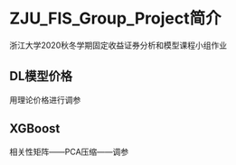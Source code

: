 # ZJU_FIS_Group_Project简介

浙江大学2020秋冬学期固定收益证券分析和模型课程小组作业



## DL模型价格

用理论价格进行调参



## XGBoost

相关性矩阵——PCA压缩——调参